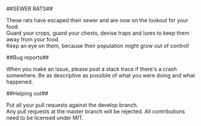 ##SEWER RATS##

These rats have escaped their sewer and are now on the lookout for your food.  
Guard your crops, guard your chests, devise traps and lures to keep them away from your food.  
Keep an eye on them, because their population might grow out of control!  

##Bug reports##

When you make an issue, please post a stack trace if there's a crash somewhere.
Be as descriptive as possible of what you were doing and what happened. 

##Helping out##

Put all your pull requests against the develop branch.  
Any pull requests at the master branch will be rejected.
All contributions need to be licensed under MIT.